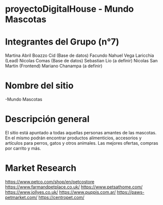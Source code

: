 # proyectoDigitalHouse - Mundo Mascotas

# Integrantes del Grupo (n°7)
Martina Abril Boazzo Cid (Base de datos)
Facundo Nahuel Vega Laricchia (Lead)
Nicolas Comas (Base de datos)
Sebastian Lio (a definir)
Nicolas San Martin (Frontend)
Mariano Chanampa (a definir)

# Nombre del sitio
-Mundo Mascotas

# Descripción general
El sitio está apuntado a todas aquellas personas amantes de las mascotas. 
En el mismo podrán encontrar productos alimenticios, accesorios y artículos para perros, gatos y otros animales. 
Las mejores ofertas, compras por carrito y más.

# Market Research
https://www.petco.com/shop/en/petcostore
https://www.farmandpetplace.co.uk/
https://www.petsathome.com/
https://www.jollyes.co.uk/
https://www.puppis.com.ar/
https://paws-petmarket.com/
https://centropet.com/
